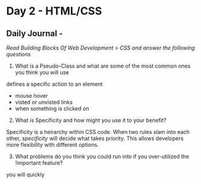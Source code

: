 # Day 2 - HTML/CSS

## Daily Journal -
*Read Building Blocks Of Web Development > CSS and answer the following questions*

1. What is a Pseudo-Class and what are some of the most common ones you think you will use

defines a specific action to an element
- mouse hover
- visted or unvisted links
- when something is clicked on

2. What is Specificity and how might you use it to your benefit?

Specificity is a heirarchy within CSS code. When two rules slam into each other, *specificity* will decide what takes priority. This allows developers more flexibility with different options.

3. What problems do you think you could run into if you over-utilized the !important feature?

you will quickly